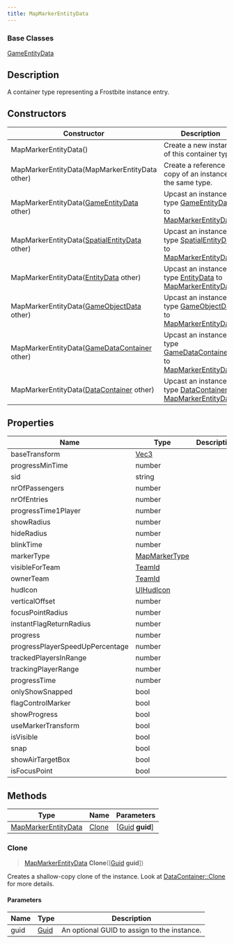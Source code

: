 ```yaml
---
title: MapMarkerEntityData
---
```

### Base Classes

[GameEntityData](GameEntityData)

## Description

A container type representing a Frostbite instance entry.

## Constructors

| Constructor                                                                    | Description                                                                                                                   |
| ------------------------------------------------------------------------------ | ----------------------------------------------------------------------------------------------------------------------------- |
| MapMarkerEntityData()                                                          | Create a new instance of this container type.                                                                                 |
| MapMarkerEntityData(MapMarkerEntityData other)                                 | Create a reference copy of an instance of the same type.                                                                      |
| MapMarkerEntityData([GameEntityData](GameEntityData) other)                    | Upcast an instance of type [GameEntityData](GameEntityData) to [MapMarkerEntityData](MapMarkerEntityData).                    |
| MapMarkerEntityData([SpatialEntityData](SpatialEntityData) other)              | Upcast an instance of type [SpatialEntityData](SpatialEntityData) to [MapMarkerEntityData](MapMarkerEntityData).              |
| MapMarkerEntityData([EntityData](EntityData) other)                            | Upcast an instance of type [EntityData](EntityData) to [MapMarkerEntityData](MapMarkerEntityData).                            |
| MapMarkerEntityData([GameObjectData](GameObjectData) other)                    | Upcast an instance of type [GameObjectData](GameObjectData) to [MapMarkerEntityData](MapMarkerEntityData).                    |
| MapMarkerEntityData([GameDataContainer](GameDataContainer) other)              | Upcast an instance of type [GameDataContainer](GameDataContainer) to [MapMarkerEntityData](MapMarkerEntityData).              |
| MapMarkerEntityData([DataContainer](/vext/ref/shared/class/datacontainer) other) | Upcast an instance of type [DataContainer](/vext/ref/shared/class/datacontainer) to [MapMarkerEntityData](MapMarkerEntityData). |

## Properties

| Name                            | Type                              | Description |
| ------------------------------- | --------------------------------- | ----------- |
| baseTransform                   | [Vec3](/vext/ref/shared/class/vec3) |             |
| progressMinTime                 | number                            |             |
| sid                             | string                            |             |
| nrOfPassengers                  | number                            |             |
| nrOfEntries                     | number                            |             |
| progressTime1Player             | number                            |             |
| showRadius                      | number                            |             |
| hideRadius                      | number                            |             |
| blinkTime                       | number                            |             |
| markerType                      | [MapMarkerType](MapMarkerType)    |             |
| visibleForTeam                  | [TeamId](TeamId)                  |             |
| ownerTeam                       | [TeamId](TeamId)                  |             |
| hudIcon                         | [UIHudIcon](UIHudIcon)            |             |
| verticalOffset                  | number                            |             |
| focusPointRadius                | number                            |             |
| instantFlagReturnRadius         | number                            |             |
| progress                        | number                            |             |
| progressPlayerSpeedUpPercentage | number                            |             |
| trackedPlayersInRange           | number                            |             |
| trackingPlayerRange             | number                            |             |
| progressTime                    | number                            |             |
| onlyShowSnapped                 | bool                              |             |
| flagControlMarker               | bool                              |             |
| showProgress                    | bool                              |             |
| useMarkerTransform              | bool                              |             |
| isVisible                       | bool                              |             |
| snap                            | bool                              |             |
| showAirTargetBox                | bool                              |             |
| isFocusPoint                    | bool                              |             |

## Methods

| Type                                       | Name            | Parameters                                     |
| ------------------------------------------ | --------------- | ---------------------------------------------- |
| [MapMarkerEntityData](MapMarkerEntityData) | [Clone](#clone) | \[[Guid](/vext/ref/shared/class/guid) **guid**\] |

### Clone

> [MapMarkerEntityData](MapMarkerEntityData) **Clone**(\[[Guid](/vext/ref/shared/class/guid) **guid**\])

Creates a shallow-copy clone of the instance. Look at [DataContainer::Clone](/vext/ref/shared/class/datacontainer#clone) for more details.

#### Parameters

| Name | Type         | Description                                 |
| ---- | ------------ | ------------------------------------------- |
| guid | [Guid](Guid) | An optional GUID to assign to the instance. |
